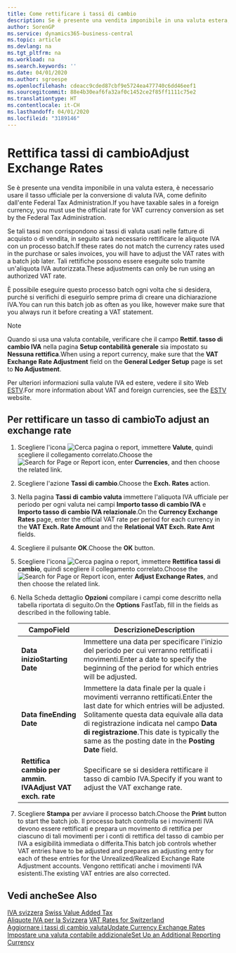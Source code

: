 ```yaml
---
title: Come rettificare i tassi di cambio
description: Se è presente una vendita imponibile in una valuta estera, è necessario usare il tasso ufficiale per la conversione di valuta IVA, come definito dall'ente Federal Tax Administration.
author: SorenGP
ms.service: dynamics365-business-central
ms.topic: article
ms.devlang: na
ms.tgt_pltfrm: na
ms.workload: na
ms.search.keywords: ''
ms.date: 04/01/2020
ms.author: sgroespe
ms.openlocfilehash: cdeacc9cded87cbf9e5724ea477740c6dd46eef1
ms.sourcegitcommit: 88e4b30eaf6fa32af0c1452ce2f85ff1111c75e2
ms.translationtype: HT
ms.contentlocale: it-CH
ms.lasthandoff: 04/01/2020
ms.locfileid: "3189146"
---
```

# <a name="adjust-exchange-rates"></a><span data-ttu-id="e166d-103">Rettifica tassi di cambio</span><span class="sxs-lookup"><span data-stu-id="e166d-103">Adjust Exchange Rates</span></span>
<span data-ttu-id="e166d-104">Se è presente una vendita imponibile in una valuta estera, è necessario usare il tasso ufficiale per la conversione di valuta IVA, come definito dall'ente Federal Tax Administration.</span><span class="sxs-lookup"><span data-stu-id="e166d-104">If you have taxable sales in a foreign currency, you must use the official rate for VAT currency conversion as set by the Federal Tax Administration.</span></span>  

<span data-ttu-id="e166d-105">Se tali tassi non corrispondono ai tassi di valuta usati nelle fatture di acquisto o di vendita, in seguito sarà necessario rettificare le aliquote IVA con un processo batch.</span><span class="sxs-lookup"><span data-stu-id="e166d-105">If these rates do not match the currency rates used in the purchase or sales invoices, you will have to adjust the VAT rates with a batch job later.</span></span> <span data-ttu-id="e166d-106">Tali rettifiche possono essere eseguite solo tramite un'aliquota IVA autorizzata.</span><span class="sxs-lookup"><span data-stu-id="e166d-106">These adjustments can only be run using an authorized VAT rate.</span></span>  

<span data-ttu-id="e166d-107">È possibile eseguire questo processo batch ogni volta che si desidera, purché si verifichi di eseguirlo sempre prima di creare una dichiarazione IVA.</span><span class="sxs-lookup"><span data-stu-id="e166d-107">You can run this batch job as often as you like, however make sure that you always run it before creating a VAT statement.</span></span>  

> [!NOTE]  
>  <span data-ttu-id="e166d-108">Quando si usa una valuta contabile, verificare che il campo **Rettif. tasso di cambio IVA** nella pagina **Setup contabilità generale** sia impostato su **Nessuna rettifica**.</span><span class="sxs-lookup"><span data-stu-id="e166d-108">When using a report currency, make sure that the **VAT Exchange Rate Adjustment** field on the **General Ledger Setup** page is set to **No Adjustment**.</span></span>  

<span data-ttu-id="e166d-109">Per ulteriori informazioni sulla valute IVA ed estere, vedere il sito Web [ESTV](https://go.microsoft.com/fwlink/?LinkId=285999).</span><span class="sxs-lookup"><span data-stu-id="e166d-109">For more information about VAT and foreign currencies, see the [ESTV](https://go.microsoft.com/fwlink/?LinkId=285999) website.</span></span>  

## <a name="to-adjust-an-exchange-rate"></a><span data-ttu-id="e166d-110">Per rettificare un tasso di cambio</span><span class="sxs-lookup"><span data-stu-id="e166d-110">To adjust an exchange rate</span></span>  

1.  <span data-ttu-id="e166d-111">Scegliere l'icona ![Cerca pagina o report](../../media/ui-search/search_small.png "Icona della funzionalità Cerca pagina o report"), immettere **Valute**, quindi scegliere il collegamento correlato.</span><span class="sxs-lookup"><span data-stu-id="e166d-111">Choose the ![Search for Page or Report](../../media/ui-search/search_small.png "Search for Page or Report icon") icon, enter **Currencies**, and then choose the related link.</span></span>  
2.  <span data-ttu-id="e166d-112">Scegliere l'azione **Tassi di cambio**.</span><span class="sxs-lookup"><span data-stu-id="e166d-112">Choose the **Exch. Rates** action.</span></span>  
3.  <span data-ttu-id="e166d-113">Nella pagina **Tassi di cambio valuta** immettere l'aliquota IVA ufficiale per periodo per ogni valuta nei campi **Importo tasso di cambio IVA** e **Importo tasso di cambio IVA relazionale**.</span><span class="sxs-lookup"><span data-stu-id="e166d-113">On the **Currency Exchange Rates** page, enter the official VAT rate per period for each currency in the **VAT Exch. Rate Amount** and the **Relational VAT Exch. Rate Amt** fields.</span></span>  
4.  <span data-ttu-id="e166d-114">Scegliere il pulsante **OK**.</span><span class="sxs-lookup"><span data-stu-id="e166d-114">Choose the **OK** button.</span></span>  
5.  <span data-ttu-id="e166d-115">Scegliere l'icona ![Cerca pagina o report](../../media/ui-search/search_small.png "Icona della funzionalità Cerca pagina o report"), immettere **Rettifica tassi di cambio**, quindi scegliere il collegamento correlato.</span><span class="sxs-lookup"><span data-stu-id="e166d-115">Choose the ![Search for Page or Report](../../media/ui-search/search_small.png "Search for Page or Report icon") icon, enter **Adjust Exchange Rates**, and then choose the related link.</span></span>  
6.  <span data-ttu-id="e166d-116">Nella Scheda dettaglio **Opzioni** compilare i campi come descritto nella tabella riportata di seguito.</span><span class="sxs-lookup"><span data-stu-id="e166d-116">On the **Options** FastTab, fill in the fields as described in the following table.</span></span>   

    |<span data-ttu-id="e166d-117">Campo</span><span class="sxs-lookup"><span data-stu-id="e166d-117">Field</span></span>|<span data-ttu-id="e166d-118">Descrizione</span><span class="sxs-lookup"><span data-stu-id="e166d-118">Description</span></span>|  
    |---------------------------------|---------------------------------------|  
    |<span data-ttu-id="e166d-119">**Data inizio**</span><span class="sxs-lookup"><span data-stu-id="e166d-119">**Starting Date**</span></span>|<span data-ttu-id="e166d-120">Immettere una data per specificare l'inizio del periodo per cui verranno rettificati i movimenti.</span><span class="sxs-lookup"><span data-stu-id="e166d-120">Enter a date to specify the beginning of the period for which entries will be adjusted.</span></span>|  
    |<span data-ttu-id="e166d-121">**Data fine**</span><span class="sxs-lookup"><span data-stu-id="e166d-121">**Ending Date**</span></span>|<span data-ttu-id="e166d-122">Immettere la data finale per la quale i movimenti verranno rettificati.</span><span class="sxs-lookup"><span data-stu-id="e166d-122">Enter the last date for which entries will be adjusted.</span></span> <span data-ttu-id="e166d-123">Solitamente questa data equivale alla data di registrazione indicata nel campo **Data di registrazione**.</span><span class="sxs-lookup"><span data-stu-id="e166d-123">This date is typically the same as the posting date in the **Posting Date** field.</span></span>|  
    |<span data-ttu-id="e166d-124">**Rettifica cambio per ammin. IVA**</span><span class="sxs-lookup"><span data-stu-id="e166d-124">**Adjust VAT exch. rate**</span></span>|<span data-ttu-id="e166d-125">Specificare se si desidera rettificare il tasso di cambio IVA.</span><span class="sxs-lookup"><span data-stu-id="e166d-125">Specify if you want to adjust the VAT exchange rate.</span></span>|  

7.  <span data-ttu-id="e166d-126">Scegliere **Stampa** per avviare il processo batch.</span><span class="sxs-lookup"><span data-stu-id="e166d-126">Choose the **Print** button to start the batch job.</span></span> <span data-ttu-id="e166d-127">Il processo batch controlla se i movimenti IVA devono essere rettificati e prepara un movimento di rettifica per ciascuno di tali movimenti per i conti di rettifica del tasso di cambio per IVA a esigibilità immediata o differita.</span><span class="sxs-lookup"><span data-stu-id="e166d-127">This batch job controls whether VAT entries have to be adjusted and prepares an adjusting entry for each of these entries for the Unrealized/Realized Exchange Rate Adjustment accounts.</span></span> <span data-ttu-id="e166d-128">Vengono rettificati anche i movimenti IVA esistenti.</span><span class="sxs-lookup"><span data-stu-id="e166d-128">The existing VAT entries are also corrected.</span></span>  

## <a name="see-also"></a><span data-ttu-id="e166d-129">Vedi anche</span><span class="sxs-lookup"><span data-stu-id="e166d-129">See Also</span></span>  
 <span data-ttu-id="e166d-130">[IVA svizzera](swiss-value-added-tax.md) </span><span class="sxs-lookup"><span data-stu-id="e166d-130">[Swiss Value Added Tax](swiss-value-added-tax.md) </span></span>  
 <span data-ttu-id="e166d-131">[Aliquote IVA per la Svizzera](vat-rates-for-switzerland.md) </span><span class="sxs-lookup"><span data-stu-id="e166d-131">[VAT Rates for Switzerland](vat-rates-for-switzerland.md) </span></span>  
[<span data-ttu-id="e166d-132">Aggiornare i tassi di cambio valuta</span><span class="sxs-lookup"><span data-stu-id="e166d-132">Update Currency Exchange Rates</span></span>](../../finance-how-update-currencies.md)  
[<span data-ttu-id="e166d-133">Impostare una valuta contabile addizionale</span><span class="sxs-lookup"><span data-stu-id="e166d-133">Set Up an Additional Reporting Currency</span></span>](../../finance-how-setup-additional-currencies.md)
